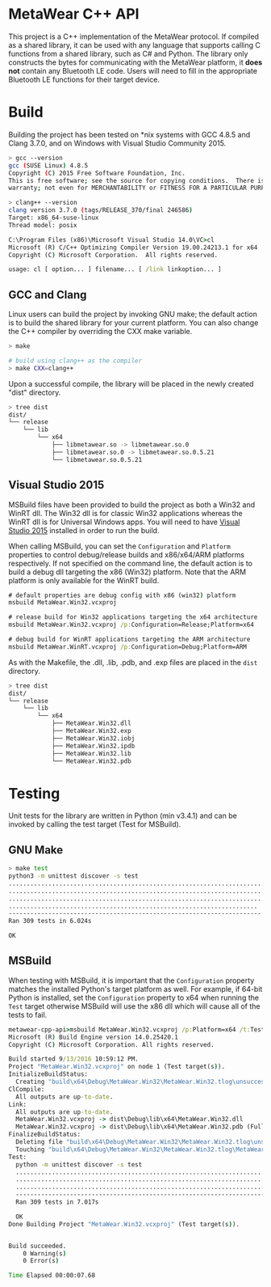 # MetaWear C++ API #
This project is a C++ implementation of the MetaWear protocol.  If compiled as a shared library, it can be used with any language that supports calling C functions from a shared library, such as C# and Python.  The library only constructs the bytes for communicating with the MetaWear platform, it **does not** contain any Bluetooth LE code.  Users will need to fill in the appropriate Bluetooth LE functions for their target device.

# Build #
Building the project has been tested on \*nix systems with GCC 4.8.5 and Clang 3.7.0, and on Windows with Visual Studio Community 2015.  

```sh
> gcc --version
gcc (SUSE Linux) 4.8.5
Copyright (C) 2015 Free Software Foundation, Inc.
This is free software; see the source for copying conditions.  There is NO
warranty; not even for MERCHANTABILITY or FITNESS FOR A PARTICULAR PURPOSE.

> clang++ --version
clang version 3.7.0 (tags/RELEASE_370/final 246586)
Target: x86_64-suse-linux
Thread model: posix
```
```bat
C:\Program Files (x86)\Microsoft Visual Studio 14.0\VC>cl
Microsoft (R) C/C++ Optimizing Compiler Version 19.00.24213.1 for x64
Copyright (C) Microsoft Corporation.  All rights reserved.

usage: cl [ option... ] filename... [ /link linkoption... ]
```

## GCC and Clang ##
Linux users can build the project by invoking GNU make; the default action is to build the shared library for your current platform.  You can also change the C++ compiler by overriding the CXX make variable.

```sh
> make

# build using clang++ as the compiler
> make CXX=clang++
```

Upon a successful compile, the library will be placed in the newly created "dist" directory.

```sh
> tree dist
dist/
└── release
    └── lib
        └── x64
            ├── libmetawear.so -> libmetawear.so.0
            ├── libmetawear.so.0 -> libmetawear.so.0.5.21
            └── libmetawear.so.0.5.21

```

## Visual Studio 2015 ##
MSBuild files have been provided to build the project as both a Win32 and WinRT dll.  The Win32 dll is for classic Win32 applications whereas the WinRT dll is for Universal Windows apps.  You will need to have [Visual Studio 2015](https://www.visualstudio.com/en-us/products/vs-2015-product-editions.aspx) installed in order to run the build.

When calling MSBuild, you can set the `Configuration` and `Platform` properties to control debug/release builds and x86/x64/ARM platforms respectively.  If not specified on the command line, the default action is to build a debug dll targeting the x86 (Win32) platform.  Note that the ARM platform is only available for the WinRT build.

```bat
# default properties are debug config with x86 (win32) platform
msbuild MetaWear.Win32.vcxproj

# release build for Win32 applications targeting the x64 architecture 
msbuild MetaWear.Win32.vcxproj /p:Configuration=Release;Platform=x64

# debug build for WinRT applications targeting the ARM architecture 
msbuild MetaWear.WinRT.vcxproj /p:Configuration=Debug;Platform=ARM
```

As with the Makefile, the .dll, .lib, .pdb, and .exp files are placed in the `dist` directory.

```sh
> tree dist
dist/
└── release
    └── lib
        └── x64
            ├── MetaWear.Win32.dll
            ├── MetaWear.Win32.exp
            ├── MetaWear.Win32.iobj
            ├── MetaWear.Win32.ipdb
            ├── MetaWear.Win32.lib
            └── MetaWear.Win32.pdb

```

# Testing #
Unit tests for the library are written in Python (min v3.4.1) and can be invoked by calling the test target (Test for MSBuild).

## GNU Make ##
```sh
> make test
python3 -m unittest discover -s test
................................................................................
................................................................................
................................................................................
.....................................................................
----------------------------------------------------------------------
Ran 309 tests in 6.024s

OK
```

## MSBuild ##
When testing with MSBuild, it is important that the `Configuration` property matches the installed Python's target platform as well.  For example, if 64-bit Python is installed, set the `Configuration` property to x64 when running the `Test` target otherwise MSBuild will use the x86 dll which will cause all of the tests to fail.

```bat
metawear-cpp-api>msbuild MetaWear.Win32.vcxproj /p:Platform=x64 /t:Test
Microsoft (R) Build Engine version 14.0.25420.1
Copyright (C) Microsoft Corporation. All rights reserved.

Build started 9/13/2016 10:59:12 PM.
Project "MetaWear.Win32.vcxproj" on node 1 (Test target(s)).
InitializeBuildStatus:
  Creating "build\x64\Debug\MetaWear.Win32\MetaWear.Win32.tlog\unsuccessfulbuild" because "AlwaysCreate" was specified.
ClCompile:
  All outputs are up-to-date.
Link:
  All outputs are up-to-date.
  MetaWear.Win32.vcxproj -> dist\Debug\lib\x64\MetaWear.Win32.dll
  MetaWear.Win32.vcxproj -> dist\Debug\lib\x64\MetaWear.Win32.pdb (Full PDB)
FinalizeBuildStatus:
  Deleting file "build\x64\Debug\MetaWear.Win32\MetaWear.Win32.tlog\unsuccessfulbuild".
  Touching "build\x64\Debug\MetaWear.Win32\MetaWear.Win32.tlog\MetaWear.Win32.lastbuildstate".
Test:
  python -m unittest discover -s test
  .....................................................................................................................
  .....................................................................................................................
  ...........................................................................
  ----------------------------------------------------------------------
  Ran 309 tests in 7.017s

  OK
Done Building Project "MetaWear.Win32.vcxproj" (Test target(s)).


Build succeeded.
    0 Warning(s)
    0 Error(s)

Time Elapsed 00:00:07.68
```